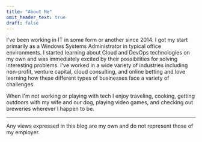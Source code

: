 ```yaml
---
title: "About Me"
omit_header_text: true
draft: false
---
```

I've been working in IT in some form or another since 2014. I got my start primarily as a Windows Systems Administrator in typical office environments. I started learning about Cloud and DevOps technologies on my own and was immediately excited by their possibilities for solving interesting problems. I've worked in a wide variety of industries including non-profit, venture capital, cloud consulting, and online betting and love learning how these different types of businesses face a variety of challenges.

When I'm not working or playing with tech I enjoy traveling, cooking, getting outdoors with my wife and our dog, playing video games, and checking out breweries wherever I happen to be.

----------
Any views expressed in this blog are my own and do not represent those of my employer.